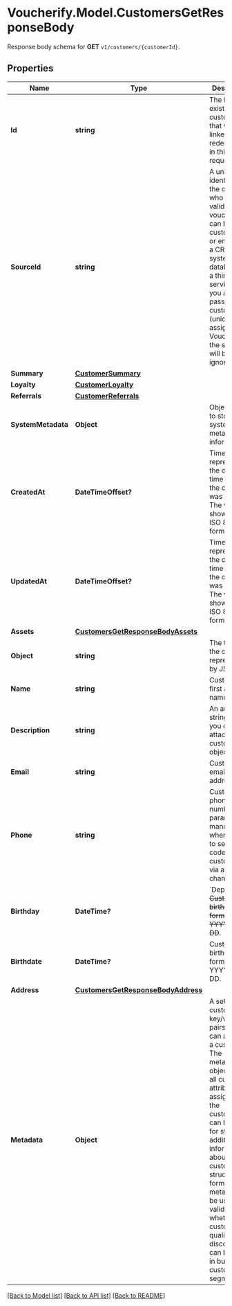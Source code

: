 # Voucherify.Model.CustomersGetResponseBody
Response body schema for **GET** `v1/customers/{customerId}`.

## Properties

Name | Type | Description | Notes
------------ | ------------- | ------------- | -------------
**Id** | **string** | The ID of an existing customer that will be linked to redemption in this request. | [optional] 
**SourceId** | **string** | A unique identifier of the customer who validates a voucher. It can be a customer ID or email from a CRM system, database, or a third-party service. If you also pass a customer ID (unique ID assigned by Voucherify), the source ID will be ignored. | [optional] 
**Summary** | [**CustomerSummary**](CustomerSummary.md) |  | [optional] 
**Loyalty** | [**CustomerLoyalty**](CustomerLoyalty.md) |  | [optional] 
**Referrals** | [**CustomerReferrals**](CustomerReferrals.md) |  | [optional] 
**SystemMetadata** | **Object** | Object used to store system metadata information. | [optional] 
**CreatedAt** | **DateTimeOffset?** | Timestamp representing the date and time when the customer was created. The value is shown in the ISO 8601 format. | [optional] 
**UpdatedAt** | **DateTimeOffset?** | Timestamp representing the date and time when the customer was updated. The value is shown in the ISO 8601 format. | [optional] 
**Assets** | [**CustomersGetResponseBodyAssets**](CustomersGetResponseBodyAssets.md) |  | [optional] 
**Object** | **string** | The type of the object represented by JSON. | [optional] [default to ObjectEnum.Customer]
**Name** | **string** | Customer&#39;s first and last name. | [optional] 
**Description** | **string** | An arbitrary string that you can attach to a customer object. | [optional] 
**Email** | **string** | Customer&#39;s email address. | [optional] 
**Phone** | **string** | Customer&#39;s phone number. This parameter is mandatory when you try to send out codes to customers via an SMS channel. | [optional] 
**Birthday** | **DateTime?** | &#x60;Deprecated&#x60;. ~~Customer&#39;s birthdate; format YYYY-MM-DD~~. | [optional] 
**Birthdate** | **DateTime?** | Customer&#39;s birthdate; format YYYY-MM-DD. | [optional] 
**Address** | [**CustomersGetResponseBodyAddress**](CustomersGetResponseBodyAddress.md) |  | [optional] 
**Metadata** | **Object** | A set of custom key/value pairs that you can attach to a customer. The metadata object stores all custom attributes assigned to the customer. It can be useful for storing additional information about the customer in a structured format. This metadata can be used for validating whether the customer qualifies for a discount or it can be used in building customer segments. | [optional] 

[[Back to Model list]](../README.md#documentation-for-models) [[Back to API list]](../README.md#documentation-for-api-endpoints) [[Back to README]](../README.md)

